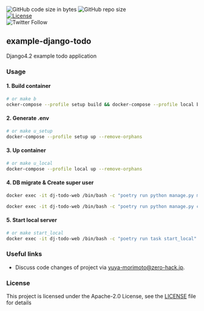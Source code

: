 ![GitHub code size in bytes](https://img.shields.io/github/languages/code-size/zero-hack-org/example-django-todo)
![GitHub repo size](https://img.shields.io/github/repo-size/zero-hack-org/example-django-todo)
<br/>
[![License](https://img.shields.io/badge/License-Apache%202.0-blue.svg)](https://opensource.org/licenses/Apache-2.0)
<br/>
![Twitter Follow](https://img.shields.io/twitter/follow/y_morimoto_dev?style=social)

## example-django-todo

Django4.2 example todo application

### Usage

#### 1. Build container

```bash
# or make b
ocker-compose --profile setup build && docker-compose --profile local build
```

#### 2. Generate .env

```bash
# or make u_setup
docker-compose --profile setup up --remove-orphans
```

#### 3. Up container

```bash
# or make u_local
docker-compose --profile local up --remove-orphans
```

#### 4. DB migrate & Create super user

```bash
docker exec -it dj-todo-web /bin/bash -c "poetry run python manage.py migrate"

docker exec -it dj-todo-web /bin/bash -c "poetry run python manage.py createsuperuser"
```

#### 5. Start local server

```bash
# or make start_local
docker exec -it dj-todo-web /bin/bash -c "poetry run task start_local"
```

### Useful links

- Discuss code changes of project via [yuya-morimoto@zero-hack.jp](yuya-morimoto@zero-hack.jp).

### License

This project is licensed under the Apache-2.0 License, see the [LICENSE](./LICENSE) file for details
